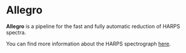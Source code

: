 # Allegro
**Allegro** is a pipeline for the fast and fully automatic reduction of HARPS spectra.

You can find more information about the HARPS spectrograph [here](https://www.eso.org/sci/facilities/lasilla/instruments/harps.html).
